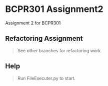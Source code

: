 # BCPR301 Assignment2
Assignment 2 for BCPR301

## Refactoring Assignment

> See other branches for refactoring work.

## Help

> Run FileExecuter.py to start.

